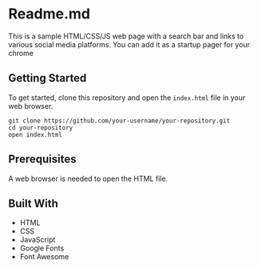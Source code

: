# Readme.md

This is a sample HTML/CSS/JS web page with a search bar and links to various social media platforms. You can add it as a startup pager for your chrome

## Getting Started

To get started, clone this repository and open the `index.html` file in your web browser.

```
git clone https://github.com/your-username/your-repository.git
cd your-repository
open index.html
```

## Prerequisites

A web browser is needed to open the HTML file.

## Built With

- HTML
- CSS
- JavaScript
- Google Fonts
- Font Awesome

